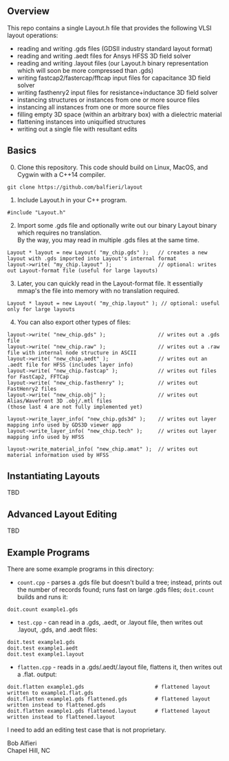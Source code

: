 <h2>Overview</h2>

This repo contains a single Layout.h file that provides the following VLSI layout operations:

<ul>
<li>reading and writing .gds files (GDSII industry standard layout format)</li>
<li>reading and writing .aedt files for Ansys HFSS 3D field solver</li> 
<li>reading and writing .layout files (our Layout.h binary representation which will soon be more compressed than .gds)</li>
<li>writing fastcap2/fastercap/fftcap input files for capacitance 3D field solver</li>
<li>writing fasthenry2 input files for resistance+inductance 3D field solver</li>
<li>instancing structures or instances from one or more source files</li>
<li>instancing all instances from one or more source files</li>
<li>filling empty 3D space (within an arbitrary box) with a dielectric material</li>
<li>flattening instances into uniquified structures</li>
<li>writing out a single file with resultant edits</li>
</ul>

<h2>Basics</h2>

0. Clone this repository.  This code should build on Linux, MacOS, and Cygwin with a C++14 compiler.</li>

```
git clone https://github.com/balfieri/layout
```

1. Include Layout.h in your C++ program.

```
#include "Layout.h"
```

2. Import some .gds file and optionally write out our binary Layout binary which requires no translation.  
By the way, you may read in multiple .gds files at the same time.

```
Layout * layout = new Layout( "my_chip.gds" );   // creates a new layout with .gds imported into Layout's internal format
layout->write( "my_chip.layout" );               // optional: writes out Layout-format file (useful for large layouts)
```

3. Later, you can quickly read in the Layout-format file.  It essentially mmap's the file into memory with no translation required.

```
Layout * layout = new Layout( "my_chip.layout" ); // optional: useful only for large layouts
```

4. You can also export other types of files:
```
layout->write( "new_chip.gds" );                 // writes out a .gds file
layout->write( "new_chip.raw" );                 // writes out a .raw file with internal node structure in ASCII
layout->write( "new_chip.aedt" );                // writes out an .aedt file for HFSS (includes layer info)
layout->write( "new_chip.fastcap" );             // writes out files for FastCap2, FFTCap 
layout->write( "new_chip.fasthenry" );           // writes out FastHenry2 files
layout->write( "new_chip.obj" );                 // writes out Alias/Wavefront 3D .obj/.mtl files 
(those last 4 are not fully implemented yet)

layout->write_layer_info( "new_chip.gds3d" );    // writes out layer mapping info used by GDS3D viewer app
layout->write_layer_info( "new_chip.tech" );     // writes out layer mapping info used by HFSS

layout->write_material_info( "new_chip.amat" );  // writes out material information used by HFSS
```

<h2>Instantiating Layouts</h2>

TBD 

<h2>Advanced Layout Editing</h2>

TBD

<h2>Example Programs</h2>

<p>
There are some example programs in this directory:

- ```count.cpp``` - parses a .gds file but doesn't build a tree; instead, prints out the number of records found; runs fast on large .gds files; ```doit.count``` builds and runs it:
```
doit.count example1.gds
```

- ```test.cpp``` - can read in a .gds, .aedt, or .layout file, then writes out .layout, .gds, and .aedt files:
```
doit.test example1.gds
doit.test example1.aedt
doit.test example1.layout
```

- ```flatten.cpp``` - reads in a .gds/.aedt/.layout file, flattens it, then writes out a .flat.<ext> output:
```
doit.flatten example1.gds                       # flattened layout written to example1.flat.gds
doit.flatten example1.gds flattened.gds         # flattened layout written instead to flattened.gds
doit.flatten example1.gds flattened.layout      # flattened layout written instead to flattened.layout
```

I need to add an editing test case that is not proprietary.


Bob Alfieri<br>
Chapel Hill, NC
